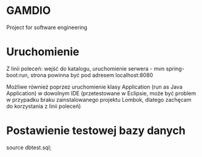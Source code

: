 # GAMDIO
Project for software engineering

# Uruchomienie
Z linii poleceń: wejść do katalogu, uruchomienie serwera - mvn spring-boot:run, strona powinna być pod adresem localhost:8080

Możliwe również poprzez uruchomienie klasy Application (run as Java Application) w dowolnym IDE (przetestowane w Eclipsie, może być problem w przypadku braku zainstalowanego projektu Lombok, dlatego zachęcam do korzystania z linii poleceń)

# Postawienie testowej bazy danych

source dbtest.sql;
